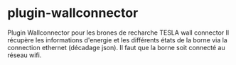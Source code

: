 # plugin-wallconnector

Plugin Wallconnector pour les brones de recharche TESLA wall connector
Il récupère les informations d'energie et les différents états de la borne via la connection ethernet (décadage json).
Il faut que la borne soit connecté au réseau wifi.
